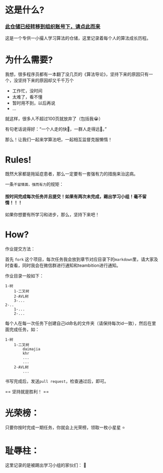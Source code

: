 这是什么?
==========

### [此仓储已经转移到组织账号下，请点此而来](https://github.com/Learn-Algorithm/Learn-Algorithm) ###

这是一个专供一小撮人学习算法的仓储，这里记录着每个人的算法成长历程。


为什么需要?
==========

我想，很多程序员都有一本翻了没几页的《算法导论》，坚持下来的原因只有一个，没坚持下来的原因却又千千万个

*	工作忙，没时间
*	太难了，看不懂
*	暂时用不到，以后再说
*	...

就这样，很多人不超过100页就放弃了（包括我:sob:）

有句老话说得好：“一个人走的快:runner:，一群人走得远:two_men_holding_hands:。”

那么！让我们一起来学算法吧，一起相互监督克服懒惰！


Rules!
==========

既然大家都是拖延症患者，那么一定要有一套强有力的措施来治这病。

一条`不留情面，强而有力`的规矩：

#### 按时间完成每次任务并且提交！如果有两次未完成，踢出学习小组！毫不留情！！！ ####

如果你想要有所学习和进步，那么，坚持下来吧！

How?
==========

作业提交方法：
	
首先 `fork` 这个项目，每次任务我会放到章节对应目录下的`markdown`里，请大家及时查看，同时我会在微信群进行通知和teambition进行通知。

作业目录一般如下：

	1-树
		1-二叉树
		2-AVL树
		3-...
	2-..
		1-...
		2-...

每个人在每一次任务下创建自己id命名的文件夹（请保持每次id一致），然后在里面完成任务，如：
	
	1-树
		1-二叉树
			daimajia
			khr
			...
			...
		2-AVL树
			...
	
书写完成后，发送`pull request`，检查通过后，即可。

==	坚持就是胜利！ ==

光荣榜：
=======

只要你按时完成一期任务，你就会上光荣榜，领取一枚小星星 :star:

耻辱柱：
=======

这里记录的是被踢出学习小组的家伙们： :gun:
